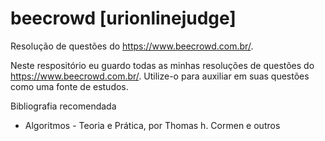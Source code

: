 # beecrowd [urionlinejudge]
Resolução de questões do https://www.beecrowd.com.br/.


Neste respositório eu guardo todas as minhas resoluções de questões do https://www.beecrowd.com.br/. Utilize-o para auxiliar em suas questões como uma fonte de estudos. 

Bibliografia recomendada
* Algoritmos - Teoria e Prática, por Thomas h. Cormen e outros
